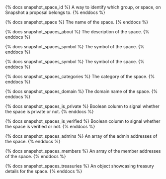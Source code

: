 {% docs snapshot_space_id %}
A way to identify which group, or space, on Snapshot a proposal belongs to.
{% enddocs %}

{% docs snapshot_space %}
The name of the space.
{% enddocs %}

{% docs snapshot_spaces_about %}
The description of the space.
{% enddocs %}

{% docs snapshot_spaces_symbol %}
The symbol of the space.
{% enddocs %}

{% docs snapshot_spaces_symbol %}
The symbol of the space.
{% enddocs %}

{% docs snapshot_spaces_categories %}
The category of the space.
{% enddocs %}

{% docs snapshot_spaces_domain %}
The domain name of the space.
{% enddocs %}

{% docs snapshot_spaces_is_private %}
Boolean column to signal whether the space is private or not.
{% enddocs %}

{% docs snapshot_spaces_is_verified %}
Boolean column to signal whether the space is verified or not.
{% enddocs %}

{% docs snapshot_spaces_admins %}
An array of the admin addresses of the space.
{% enddocs %}

{% docs snapshot_spaces_members %}
An array of the member addresses of the space.
{% enddocs %}

{% docs snapshot_spaces_treasuries %}
An object showcasing treasury details for the space.
{% enddocs %}